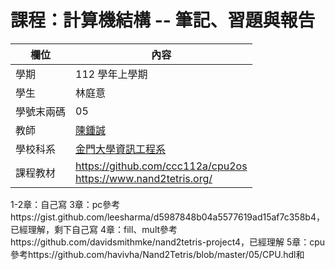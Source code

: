 # 課程：計算機結構 -- 筆記、習題與報告

欄位 | 內容
-----|--------
學期 | 112 學年上學期
學生 |  林庭意
學號末兩碼 | 05
教師 | [陳鍾誠](https://www.nqu.edu.tw/educsie/index.php?act=blog&code=list&ids=4)
學校科系 | [金門大學資訊工程系](https://www.nqu.edu.tw/educsie/index.php)
課程教材 | https://github.com/ccc112a/cpu2os <BR/> https://www.nand2tetris.org/

1-2章：自己寫
3章：pc參考https://gist.github.com/leesharma/d5987848b04a5577619ad15af7c358b4，已經理解，剩下自己寫
4章：fill、mult參考https://github.com/davidsmithmke/nand2tetris-project4，已經理解
5章：cpu參考https://github.com/havivha/Nand2Tetris/blob/master/05/CPU.hdl和
